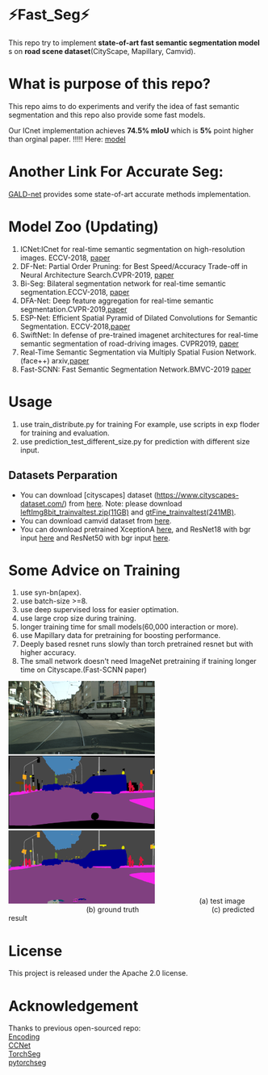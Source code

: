 

# :zap:Fast_Seg:zap:

This repo try to implement **state-of-art fast semantic segmentation model** s on **road scene dataset**(CityScape, 
Mapillary, Camvid).


# What is purpose of this repo?
This repo aims to do experiments and verify the idea of fast semantic segmentation and this repo
also provide some fast models.  
 
Our ICnet implementation achieves **74.5% mIoU** which is **5%** point higher than orginal paper. !!!!! Here: [model](https://drive.google.com/open?id=1A6z87_GCHEuKeZfbGpEvnkZ0POdW2Q_U)

# Another Link For Accurate Seg: 
[GALD-net](https://github.com/lxtGH/GALD-Net) provides some state-of-art accurate methods implementation.   

# Model Zoo (Updating)
1. ICNet:ICnet for real-time semantic segmentation on high-resolution images. ECCV-2018, [paper](https://arxiv.org/abs/1704.08545) 
2. DF-Net: Partial Order Pruning: for Best Speed/Accuracy Trade-off in Neural Architecture Search.CVPR-2019, [paper](https://arxiv.org/abs/1903.03777)   
3. Bi-Seg: Bilateral segmentation network for real-time semantic segmentation.ECCV-2018, [paper](https://arxiv.org/pdf/1808.00897.pdf)  
4. DFA-Net: Deep feature aggregation for real-time semantic segmentation.CVPR-2019,[paper](https://arxiv.org/abs/1904.02216)  
5. ESP-Net: Efficient Spatial Pyramid of Dilated Convolutions for Semantic Segmentation. ECCV-2018,[paper](https://arxiv.org/abs/1803.06815)  
6. SwiftNet: In defense of pre-trained imagenet architectures for real-time semantic segmentation of road-driving images. CVPR2019, [paper](http://openaccess.thecvf.com/content_CVPR_2019/papers/Orsic_In_Defense_of_Pre-Trained_ImageNet_Architectures_for_Real-Time_Semantic_Segmentation_CVPR_2019_paper.pdf)  
7. Real-Time Semantic Segmentation via Multiply Spatial Fusion Network.(face++) arxiv,[paper](https://arxiv.org/abs/1911.07217)  
8. Fast-SCNN: Fast Semantic Segmentation Network.BMVC-2019 [paper](https://arxiv.org/abs/1902.04502)  





# Usage
1. use train_distribute.py for training For example, use scripts in exp floder for training and evaluation.
2. use prediction_test_different_size.py for prediction with different size input.


## Datasets Perparation
- You can download [cityscapes] dataset (https://www.cityscapes-dataset.com/) from [here](https://www.cityscapes-dataset.com/downloads/). Note: please download [leftImg8bit_trainvaltest.zip(11GB)](https://www.cityscapes-dataset.com/file-handling/?packageID=4) and [gtFine_trainvaltest(241MB)](https://www.cityscapes-dataset.com/file-handling/?packageID=1).
- You can download camvid dataset from [here](https://github.com/alexgkendall/SegNet-Tutorial/tree/master/CamVid).
- You can download pretrained XceptionA [here](), and ResNet18 with bgr input [here]() and ResNet50 with bgr input [here]().


# Some Advice on Training
1. use syn-bn(apex).
2. use batch-size >=8.
3. use deep supervised loss for easier optimation.
4. use large crop size during training. 
5. longer training time for small models(60,000 interaction or more).
6. use Mapillary data for pretraining for boosting performance.
7. Deeply based resnet runs slowly than torch pretrained resnet but with higher accuracy.
8. The small network doesn't need ImageNet pretraining if training longer time on Cityscape.(Fast-SCNN paper)


<img src="./data/fig/frankfurt_000000_002196_leftImg8bit.png" width="290" /><img src="./data/fig/frankfurt_000000_002196_gtFine_color.png" width="290" /><img src="./data/fig/frankfurt_000000_002196_leftImg8bit_pred.png" width="290" />
&emsp;&emsp;&emsp;&emsp;&emsp;&emsp;(a) test image &emsp;&emsp;&emsp;&emsp;&emsp;&emsp;&emsp;&emsp;&emsp;&emsp;&emsp;(b) ground truth &emsp;&emsp;&emsp;&emsp;&emsp;&emsp;&emsp;&emsp;&emsp;&emsp;(c) predicted result

# License
This project is released under the Apache 2.0 license.




# Acknowledgement

Thanks to previous open-sourced repo:  
[Encoding](https://github.com/zhanghang1989/PyTorch-Encoding)    
[CCNet](https://github.com/speedinghzl/CCNet)   
[TorchSeg](https://github.com/ycszen/TorchSeg)  
[pytorchseg](https://github.com/meetshah1995/pytorch-semseg) 
